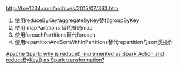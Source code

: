 http://lxw1234.com/archives/2015/07/363.htm

1. 使用reduceByKey/aggregateByKey替代groupByKey
2. 使用 mapPartitions 替代普通map
3. 使用foreachPartitions替代foreach
4. 使用repartitionAndSortWithinPartitions替代repartition与sort类操作

[Apache Spark: why is reduce() implemented as Spark Action and reduceByKey() as Spark transformation?](https://www.quora.com/Apache-Spark-why-is-reduce-implemented-as-Spark-Action-and-reduceByKey-as-Spark-transformation)
